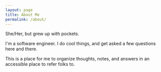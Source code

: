 ```yaml
---
layout: page
title: About Me
permalink: /about/
---
```


She/Her, but grew up with pockets.

I'm a software engineer. I do cool things, and get asked a few questions here and there.

This is a place for me to organize thoughts, notes, and answers in an accessible place to refer folks to.
